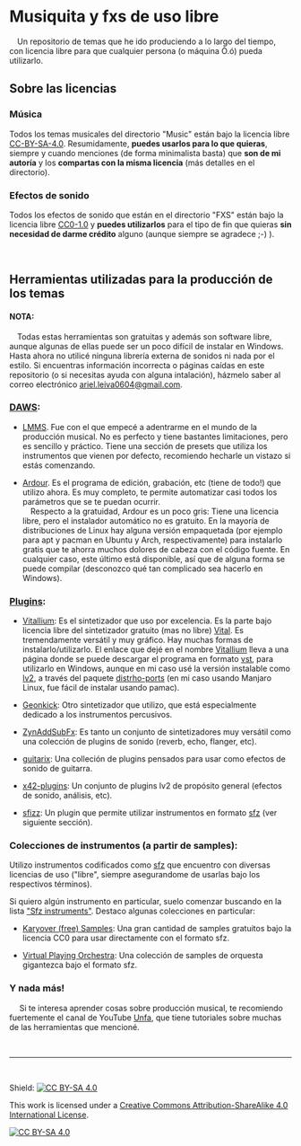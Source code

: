 # Musiquita y fxs de uso libre
&emsp;Un repositorio de temas que he ido produciendo a lo largo del tiempo, con licencia libre para que cualquier persona (o máquina Ò.ó) pueda utilizarlo.

## Sobre las licencias

### Música
Todos los temas musicales del directorio "Music" están bajo la licencia libre [CC-BY-SA-4.0][cc-by-sa].
Resumidamente, <b>puedes usarlos para lo que quieras</b>, siempre y cuando menciones (de forma minimalista basta) que <b>son de mi autoría</b> y los <b>compartas con la misma licencia</b> (más detalles en el directorio).

### Efectos de sonido
Todos los efectos de sonido que están en el directorio "FXS" están bajo la licencia libre [CC0-1.0][cc0] y <b>puedes utilizarlos</b> para el tipo de fin que quieras <b>sin necesidad de darme crédito</b> alguno (aunque siempre se agradece ;-) ).

<br>

## Herramientas utilizadas para la producción de los temas
#### NOTA:
&emsp;Todas estas herramientas son gratuitas y además son software libre, aunque algunas de ellas puede ser un poco difícil de instalar en Windows. Hasta ahora no utilicé ninguna librería externa de sonidos ni nada por el estilo. Si encuentras información incorrecta o páginas caídas en este repositorio (o si necesitas ayuda con alguna intalación), házmelo saber al correo electrónico ariel.leiva0604@gmail.com.

### [DAWS](https://es.wikipedia.org/wiki/Estaci%C3%B3n_de_trabajo_de_audio_digital):

- [LMMS](https://lmms.io/). Fue con el que empecé a adentrarme en el mundo de la producción musical. No es perfecto y tiene bastantes limitaciones, pero es sencillo y práctico. Tiene una sección de presets que utiliza los instrumentos que vienen por defecto, recomiendo hecharle un vistazo si estás comenzando.

- [Ardour](https://ardour.org/). Es el programa de edición, grabación, etc (tiene de todo!) que utilizo ahora. Es muy completo, te permite automatizar casi todos los parámetros que se te puedan ocurrir.
<br>&emsp;Respecto a la gratuidad, Ardour es un poco gris: Tiene una licencia libre, pero el instalador automático no es gratuito. En la mayoría de distribuciones de Linux hay alguna versión empaquetada (por ejemplo para apt y pacman en Ubuntu y Arch, respectivamente) para instalarlo gratis que te ahorra muchos dolores de cabeza con el código fuente. En cualquier caso, este último está disponible, así que de alguna forma se puede compilar (desconozco qué tan complicado sea hacerlo en Windows).

### [Plugins](https://es.wikipedia.org/wiki/Complemento_(inform%C3%A1tica)):

- [Vitallium](https://kx.studio/Repositories:Plugins#vitalium-vst): Es el sintetizador que uso por excelencia. Es la parte bajo licencia libre del sintetizador gratuito (mas no libre) [Vital](https://vital.audio/). Es tremendamente versátil y muy gráfico. Hay muchas formas de instalarlo/utilizarlo. El enlace que dejé en el nombre [Vitallium](https://kx.studio/Repositories:Plugins#vitalium-vst) lleva a una página donde se puede descargar el programa en formato [vst](https://es.wikipedia.org/wiki/Virtual_Studio_Technology), para utilizarlo en Windows, aunque en mi caso usé la versión instalable como [lv2](https://es.wikipedia.org/wiki/LV2), a través del paquete [distrho-ports](https://github.com/DISTRHO/DISTRHO-Ports) (en mi caso usando Manjaro Linux, fue fácil de instalar usando pamac).

- [Geonkick](https://geonkick.org/): Otro sintetizador que utilizo, que está especialmente dedicado a los instrumentos percusivos. 

- [ZynAddSubFx](https://zynaddsubfx.sourceforge.io/): Es tanto un conjunto de sintetizadores muy versátil como una colección de plugins de sonido (reverb, echo, flanger, etc).

- [guitarix](https://guitarix.org/): Una colleción de plugins pensados para usar como efectos de sonido de guitarra.

- [x42-plugins](https://github.com/x42/x42-plugins): Un conjunto de plugins lv2 de propósito general (efectos de sonido, análisis, etc).

- [sfizz](https://github.com/sfztools/sfizz): Un plugin que permite utilizar instrumentos en formato [sfz](https://sfzformat.com/) (ver siguiente sección).

### Colecciones de instrumentos (a partir de samples):
Utilizo instrumentos codificados como [sfz](https://sfzformat.com/) que encuentro con diversas licencias de uso ("libre", siempre asegurandome de usarlas bajo los respectivos términos).

Si quiero algún instrumento en particular, suelo comenzar buscando en la lista ["Sfz instruments"](https://sfzinstruments.github.io/). Destaco algunas colecciones en particular:

- [Karyover (free) Samples](https://shop.karoryfer.com/pages/free-samples): Una gran cantidad de samples gratuitos bajo la licencia CC0 para usar directamente con el formato sfz.

- [Virtual Playing Orchestra](http://virtualplaying.com/virtual-playing-orchestra/): Una colección de samples de orquesta gigantezca bajo el formato sfz.

### Y nada más!
&emsp; Si te interesa aprender cosas sobre producción musical, te recomiendo fuertemente el canal de YouTube [Unfa](https://www.youtube.com/@unfa00), que tiene tutoriales sobre muchas de las herramientas que mencioné.

<br>

---

<br>

Shield: [![CC BY-SA 4.0][cc-by-sa-shield]][cc-by-sa]

This work is licensed under a
[Creative Commons Attribution-ShareAlike 4.0 International License][cc-by-sa].

[![CC BY-SA 4.0][cc-by-sa-image]][cc-by-sa]

[cc-by-sa]: https://creativecommons.org/licenses/by-sa/4.0/
[cc-by-sa-image]: https://licensebuttons.net/l/by-sa/4.0/88x31.png
[cc-by-sa-shield]: https://img.shields.io/badge/License-CC%20BY--SA%204.0-lightgrey.svg

[cc0]: https://creativecommons.org/publicdomain/zero/1.0/
